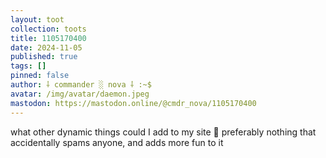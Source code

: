 ```yaml
---
layout: toot
collection: toots
title: 1105170400
date: 2024-11-05
published: true
tags: []
pinned: false
author: ⸸ commander ░ nova ⸸ :~$
avatar: /img/avatar/daemon.jpeg
mastodon: https://mastodon.online/@cmdr_nova/1105170400
---
```


what other dynamic things could I add to my site 🤔  preferably nothing that accidentally spams anyone, and adds more fun to it
